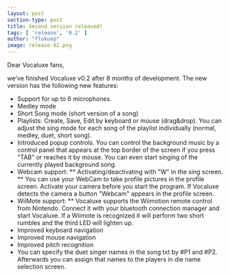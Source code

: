 ```yaml
---
layout: post
section-type: post
title: Second version released!
tags: [ 'release', '0.2' ]
author: "flokuep"
image: release-02.png
---
```

Dear Vocaluxe fans,
 
we've finished Vocaluxe v0.2 after 8 months of development. The new version has the following new features:
* Support for up to 6 microphones.
* Medley mode
* Short Song mode (short version of a song)
* Playlists: Create, Save, Edit by keyboard or mouse (drag&drop). You can adjust the sing mode for each song of the playlist individually (normal, medley, duet, short song).
* Introduced popup controls. You can control the background music by a control panel that appears at the top border of the screen if you press "TAB" or reaches it by mouse. You can even start singing of the currently played background song.
* Webcam support:
** Activating/deactivating with "W" in the sing screen.
** You can use your WebCam to take profile pictures in the profile screen. Activate your camera before you start the program. If Vocaluxe detects the camera a button "Webcam" appears in the profile screen.
* WiiMote support:
** Vocaluxe supports the Wiimotion remote control from Nintendo. Connect it with your bluetooth connection manager and start Vocaluxe. If a Wiimote is recognized it will perform two short rumbles and the third LED will lighten up.
* Improved keyboard navigation
* Improved mouse navigation
* Improved pitch recognition
* You can specify the duet singer names in the song txt by #P1 and #P2. Afterwards you can assign that names to the players in die name selection screen.
